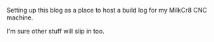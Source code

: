 Setting up this blog as a place to host a build log for
my MilkCr8 CNC machine.

I'm sure other stuff will slip in too.
